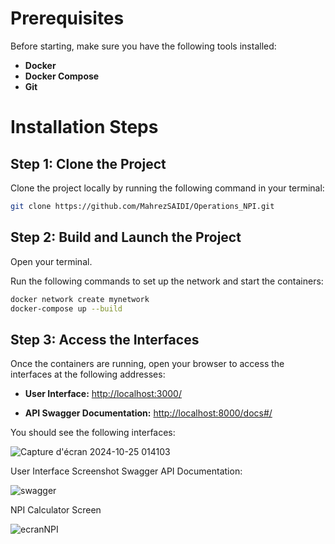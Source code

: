 # Prerequisites

Before starting, make sure you have the following tools installed:

- **Docker**
- **Docker Compose**
- **Git**

# Installation Steps

## Step 1: Clone the Project

Clone the project locally by running the following command in your terminal:

```bash
git clone https://github.com/MahrezSAIDI/Operations_NPI.git
```

## Step 2: Build and Launch the Project

Open your terminal.

Run the following commands to set up the network and start the containers:

```bash
docker network create mynetwork
docker-compose up --build
```

## Step 3: Access the Interfaces

Once the containers are running, open your browser to access the interfaces at the following addresses:

    
- **User Interface:** [http://localhost:3000/](http://localhost:3000/)

- **API Swagger Documentation:** [http://localhost:8000/docs#/](http://localhost:8000/docs#/)

   

You should see the following interfaces:

![Capture d'écran 2024-10-25 014103](https://github.com/user-attachments/assets/0bc4fcc9-879b-44b5-b2b3-72552fc01ba7)

User Interface Screenshot Swagger API Documentation:

![swagger](https://github.com/user-attachments/assets/0c0ed8b2-4661-45a7-bf64-0884905da2f1)

NPI Calculator Screen

![ecranNPI](https://github.com/user-attachments/assets/1b617695-4986-4e82-b367-90b5ab6db724)
